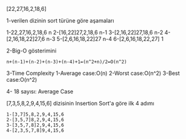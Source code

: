 [22,27,16,2,18,6] 

1-verilen dizinin sort türüne göre aşamaları

   1-22,27,16,2,18,6 n
   2-[16,22]27,2,18,6 n-1
   3-[2,16,22]27,18,6 n-2
   4-[2,16,18,22]27,6 n-3
   5-[2,6,16,18,22]27 n-4
   6-[2,6,16,18,22,27] 1



2-Big-O gösterimini

    n+(n-1)+(n-2)+(n-3)+(n-4)+1=(n^2+n)/2=O(n^2)



3-Time Complexity
     1-Average case:O(n)
     2-Worst case:O(n^2)
     3-Best case:O(n^2)

4- 18 sayısı: Average Case
    

[7,3,5,8,2,9,4,15,6] dizisinin Insertion Sort'a göre ilk 4 adımı

    1-[3,7]5,8,2,9,4,15,6
    2-[3,5,7]8,2,9,4,15,6
    3-[3,5,7,8]2,9,4,15,6
    4-[2,3,5,7,8]9,4,15,6



